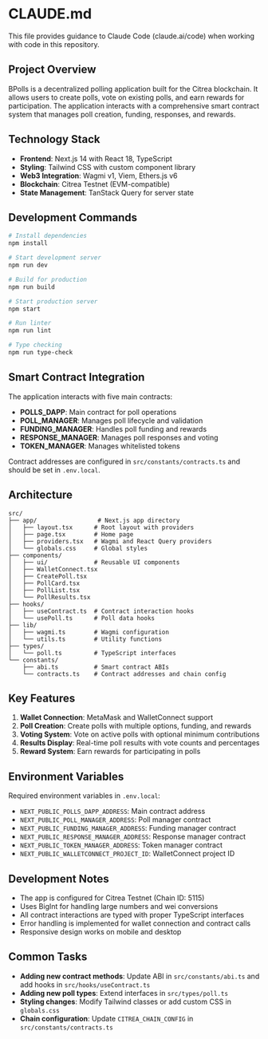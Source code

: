 # CLAUDE.md

This file provides guidance to Claude Code (claude.ai/code) when working with code in this repository.

## Project Overview

BPolls is a decentralized polling application built for the Citrea blockchain. It allows users to create polls, vote on existing polls, and earn rewards for participation. The application interacts with a comprehensive smart contract system that manages poll creation, funding, responses, and rewards.

## Technology Stack

- **Frontend**: Next.js 14 with React 18, TypeScript
- **Styling**: Tailwind CSS with custom component library
- **Web3 Integration**: Wagmi v1, Viem, Ethers.js v6
- **Blockchain**: Citrea Testnet (EVM-compatible)
- **State Management**: TanStack Query for server state

## Development Commands

```bash
# Install dependencies
npm install

# Start development server
npm run dev

# Build for production
npm run build

# Start production server
npm start

# Run linter
npm run lint

# Type checking
npm run type-check
```

## Smart Contract Integration

The application interacts with five main contracts:
- **POLLS_DAPP**: Main contract for poll operations
- **POLL_MANAGER**: Manages poll lifecycle and validation
- **FUNDING_MANAGER**: Handles poll funding and rewards
- **RESPONSE_MANAGER**: Manages poll responses and voting
- **TOKEN_MANAGER**: Manages whitelisted tokens

Contract addresses are configured in `src/constants/contracts.ts` and should be set in `.env.local`.

## Architecture

```
src/
├── app/                 # Next.js app directory
│   ├── layout.tsx      # Root layout with providers
│   ├── page.tsx        # Home page
│   ├── providers.tsx   # Wagmi and React Query providers
│   └── globals.css     # Global styles
├── components/
│   ├── ui/             # Reusable UI components
│   ├── WalletConnect.tsx
│   ├── CreatePoll.tsx
│   ├── PollCard.tsx
│   ├── PollList.tsx
│   └── PollResults.tsx
├── hooks/
│   ├── useContract.ts  # Contract interaction hooks
│   └── usePoll.ts      # Poll data hooks
├── lib/
│   ├── wagmi.ts        # Wagmi configuration
│   └── utils.ts        # Utility functions
├── types/
│   └── poll.ts         # TypeScript interfaces
└── constants/
    ├── abi.ts          # Smart contract ABIs
    └── contracts.ts    # Contract addresses and chain config
```

## Key Features

1. **Wallet Connection**: MetaMask and WalletConnect support
2. **Poll Creation**: Create polls with multiple options, funding, and rewards
3. **Voting System**: Vote on active polls with optional minimum contributions
4. **Results Display**: Real-time poll results with vote counts and percentages
5. **Reward System**: Earn rewards for participating in polls

## Environment Variables

Required environment variables in `.env.local`:
- `NEXT_PUBLIC_POLLS_DAPP_ADDRESS`: Main contract address
- `NEXT_PUBLIC_POLL_MANAGER_ADDRESS`: Poll manager contract
- `NEXT_PUBLIC_FUNDING_MANAGER_ADDRESS`: Funding manager contract
- `NEXT_PUBLIC_RESPONSE_MANAGER_ADDRESS`: Response manager contract
- `NEXT_PUBLIC_TOKEN_MANAGER_ADDRESS`: Token manager contract
- `NEXT_PUBLIC_WALLETCONNECT_PROJECT_ID`: WalletConnect project ID

## Development Notes

- The app is configured for Citrea Testnet (Chain ID: 5115)
- Uses BigInt for handling large numbers and wei conversions
- All contract interactions are typed with proper TypeScript interfaces
- Error handling is implemented for wallet connection and contract calls
- Responsive design works on mobile and desktop

## Common Tasks

- **Adding new contract methods**: Update ABI in `src/constants/abi.ts` and add hooks in `src/hooks/useContract.ts`
- **Adding new poll types**: Extend interfaces in `src/types/poll.ts`
- **Styling changes**: Modify Tailwind classes or add custom CSS in `globals.css`
- **Chain configuration**: Update `CITREA_CHAIN_CONFIG` in `src/constants/contracts.ts`